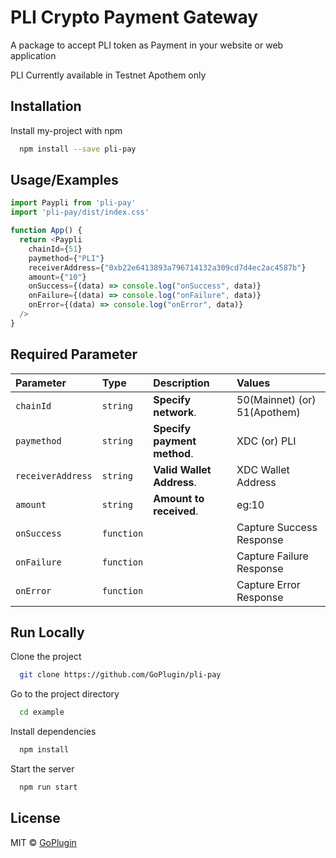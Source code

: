 
# PLI Crypto Payment Gateway

A package to accept PLI token as Payment in your website or web application

PLI Currently available in Testnet Apothem only
 

## Installation

Install my-project with npm

```bash
  npm install --save pli-pay
```
    
## Usage/Examples

```javascript
import Paypli from 'pli-pay'
import 'pli-pay/dist/index.css'

function App() {
  return <Paypli
    chainId={51}
    paymethod={"PLI"}
    receiverAddress={"0xb22e6413893a796714132a309cd7d4ec2ac4587b"}
    amount={"10"}
    onSuccess={(data) => console.log("onSuccess", data)}
    onFailure={(data) => console.log("onFailure", data)}
    onError={(data) => console.log("onError", data)}
  />
}
```


## Required Parameter

| Parameter | Type     | Description                | Values                      |
| :-------- | :------- | :------------------------- |:----------------------------
| `chainId` | `string` | **Specify network**.                     |  50(Mainnet)  (or) 51(Apothem)
| `paymethod` | `string` | **Specify payment method**.                   |  XDC  (or) PLI
| `receiverAddress` | `string` | **Valid Wallet Address**. |  XDC Wallet Address
| `amount` | `string` | **Amount to received**.                      |  eg:10
| `onSuccess` | `function` |                |  Capture Success Response
| `onFailure` | `function` |                    |  Capture Failure Response
| `onError` | `function` |                    |  Capture Error Response





## Run Locally

Clone the project

```bash
  git clone https://github.com/GoPlugin/pli-pay
```

Go to the project directory

```bash
  cd example
```

Install dependencies

```bash
  npm install
```

Start the server

```bash
  npm run start
```


## License

MIT © [GoPlugin](https://github.com/GoPlugin/)
